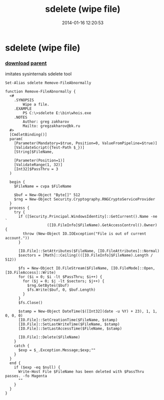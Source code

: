 ﻿---
pid:            4800
parent:         4798
children:       
poster:         greg zakharov
title:          sdelete (wipe file)
date:           2014-01-16 12:20:53
description:    imitates sysinternals sdelete tool
format:         posh
---

# sdelete (wipe file)

### [download](4800.ps1) [parent](4798.md) 

imitates sysinternals sdelete tool

```posh
Set-Alias sdelete Remove-FileAbnormally

function Remove-FileAbnormally {
  <#
    .SYNOPSIS
        Wipe a file.
    .EXAMPLE
        PS C:\>sdelete E:\bin\whois.exe
    .NOTES
        Author: greg zakharov
        Mailto: gregzakharov@bk.ru
  #>
  [CmdletBinding()]
  param(
    [Parameter(Mandatory=$true, Position=0, ValueFromPipeline=$true)]
    [ValidateScript({Test-Path $_})]
    [String]$FileName,
    
    [Parameter(Position=1)]
    [ValidateRange(1, 32)]
    [Int32]$PassThru = 3
  )
  
  begin {
    $FileName = cvpa $FileName
    
    $buf = New-Object "Byte[]" 512
    $rng = New-Object Security.Cryptography.RNGCryptoServiceProvider
  }
  process {
    try {
      if ([Security.Principal.WindowsIdentity]::GetCurrent().Name -ne `
                   ([IO.FileInfo]$FileName).GetAccessControl().Owner) {
        throw (New-Object IO.IOException("File is out of current account."))
      }
      
      [IO.File]::SetAttributes($FileName, [IO.FileAttributes]::Normal)
      $sectors = [Math]::Ceiling((([IO.FileInfo]$FileName).Length / 512))
      
      $fs = New-Object IO.FileStream($FileName, [IO.FileMode]::Open, [IO.FileAccess]::Write)
      for ($i = 0; $i -lt $PassThru; $i++) {
        for ($j = 0; $j -lt $sectors; $j++) {
          $rng.GetBytes($buf)
          $fs.Write($buf, 0, $buf.Length)
        }
      }
      $fs.Close()
      
      $stamp = New-Object DateTime($([Int32](date -u %Y) + 23), 1, 1, 0, 0, 0)
      [IO.File]::SetCreationTime($FileName, $stamp)
      [IO.File]::SetLastWriteTime($FileName, $stamp)
      [IO.File]::SetLastAccessTime($FileName, $stamp)
    
      [IO.File]::Delete($FileName)
    }
    catch {
      $exp = $_.Exception.Message;$exp;""
    }
  }
  end {
    if ($exp -eq $null) {
      Write-Host File $FileName has been deleted with $PassThru passes. -fo Magenta
      ""
    }
  }
}
```

